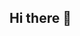 ## Hi there 👋

<!--
**atugumyedalton/atugumyedalton** is a ✨ _special_ ✨ repository because its `README.md` (this file) appears on your GitHub profile.

Here are some ideas to get you started:

- 🔭 I’m currently working on CREATE TABLE Patient (
    Patient INT PRIMARY KEY,
    Name VARCHAR (100) NOT NULL,
    Age INT,
    Gender VARCHAR (10),
    Contact Information VARCHAR (255)
);

CREATE TABLE Visit Record (
    Visit INT PRIMARY KEY,
    patient INT,
    Visit Date DATE NOT NULL,
    Diagnosis VARCHAR (255),
    Treatment Plan VARCHAR (255),
    FOREIGN KEY (patient) REFERENCES Patient(patient)
);

CREATE TABLE Treatment (
    Treatment INT PRIMARY KEY,
    Visit INT,
    Medication VARCHAR (255),
    Dosage VARCHAR (50),
    FOREIGN KEY (Visit) REFERENCES Visit Record (Visit)
);

CREATE TABLE Lab Test (
    TestID INT PRIMARY KEY,
    Visit INT,
    Test Type VARCHAR (100),
    Test Result VARCHAR (255),
    FOREIGN KEY (VisitID) REFERENCES Visit Record (VisitID)
);

CREATE TABLE Facility (
    FacilityID INT PRIMARY KEY,
    Facility Name VARCHAR (100),
    Location VARCHAR (255)
);

CREATE TABLE Resource (
    ResourceID INT PRIMARY KEY,
    FacilityID INT,
    Resource Name VARCHAR (100),
    Quantity INT,
    FOREIGN KEY (Facility) REFERENCES Facility (FacilityID)
);

CREATE TABLE User Role (
    RoleID INT PRIMARY KEY,
    Role Name VARCHAR (50),
    Permissions VARCHAR (255)
);




















...
- 🌱 I’m currently learning ...
- 👯 I’m looking to collaborate on ...
- 🤔 I’m looking for help with ...
- 💬 Ask me about ...
- 📫 How to reach me: ...
- 😄 Pronouns: ...
- ⚡ Fun fact: ...
-->

